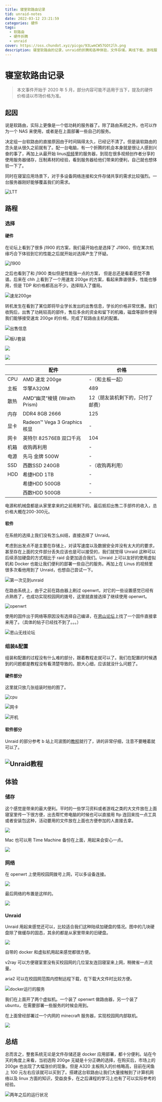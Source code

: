 ```yaml
---
title: 寝室软路由记录
tid: unraid-notes
date: 2022-03-12 23:21:59
categories: 硬件
tags:
  - 软路由
  - 硬件折腾
  - unraid
cover: https://oss.chundot.xyz/picgo/93LwmCW57GOt2lh.png
description: 寝室软路由的记录，unraid的折腾和各种体验，文件存储，离线下载，游戏服务器……
---
```


# 寝室软路由记录

> 本文事件开始于 2020 年 5 月，部分内容可能不适用于当下，提及的硬件价格请以市场价格为准。

## 起因

说是软路由，实际上更像是一个低功耗的服务器了。除了路由系统之外，也可以作为一个 NAS 来使用，或者是在上面部署一些自己的服务。

决定组一台软路由的直接原因由于时间隔得太久，已经记不清了。但是装软路由的念头是从很久之前就有了。配一台电脑，有一个折腾的机会本身就是很让人感到兴奋的事了，再加上从最开始 linus[视频](https://www.bilibili.com/video/BV1vx411B7Db)里的服务器，到现在很多视频创作者分享的使用服务器储存，压制素材的经验，看到服务器给他们带来的便利，自己就也想体验一下了。

同时在寝室应用场景下，对于多设备网络连接和文件存储共享的需求比较强烈。一台服务器刚好能够覆盖我们的需求。

![LTT](https://clas-bucket.oss-cn-hangzhou.aliyuncs.com/uPic/jnNsb2.png)



## 路程

### 选择

#### 硬件

在论坛上看到了很多 j1900 的方案，我们最开始也是选择了 J1900，但在某次机缘巧合下体验到它的性能之后就开始对选择产生了怀疑。

![j1900](https://clas-bucket.oss-cn-hangzhou.aliyuncs.com/uPic/20220312212521.png)

之后也看到了和 j1900 类似但是性能强一点的方案， 但是总还是看着感觉不靠谱。后来在 chh 上看到了一个用速龙 200ge 的方案，看起来靠谱很多，性能也够用，但是 TDP 和价格都高出不少。选择陷入了僵局。

![速龙200ge](https://clas-bucket.oss-cn-hangzhou.aliyuncs.com/uPic/20220312213204.png)

转机发生在看到了某位即将毕业学长发出的出售信息，学长的价格非常优惠。我们收购后，出售了功耗较高的部件，售后多余的资金和留下的机箱，磁盘等部件使得我们能够接受速龙 200ge 的价格，完成了软路由主机的配置。

![出售信息](https://clas-bucket.oss-cn-hangzhou.aliyuncs.com/uPic/Screenshot_2022-03-12-19-42-37-153_com.tencent.mo.jpg)

![板U套装](https://clas-bucket.oss-cn-hangzhou.aliyuncs.com/uPic/QQ图片20220312194447.jpg)

![](https://clas-bucket.oss-cn-hangzhou.aliyuncs.com/uPic/QQ图片20220312194345.jpg)

![](https://clas-bucket.oss-cn-hangzhou.aliyuncs.com/uPic/QQ图片20220312205957.png)

|      | 配件                         | 价格                             |
| ---- | ---------------------------- | -------------------------------- |
| CPU  | AMD 速龙  200ge              | -（和主板一起）                  |
| 主板 | 华擎A320M                    | 489                              |
| 散热 | AMD“幽灵”棱镜 (Wraith Prism) | 12（朋友装机剩下的，只付了邮费） |
| 内存 | DDR4 8GB 2666                | 125                              |
| 显卡 | Radeon™ Vega 3 Graphics 核显 | -                                |
| 网卡 | 英特尔 82576EB 双口千兆      | 104                              |
| 机箱 | 收购再利用                   | -                                |
| 电源 | 先马 金牌 500W               | -                                |
| SSD  | 西数SSD 240GB                | -（收购再利用）                  |
| HDD  | 希捷HDD 1TB                  | -                                |
|      | 希捷HDD 500GB                | -                                |
|      | 西数HDD 500GB                | -                                |

电源和机械盘都是从家里拿来的之前用剩下的。最后抵扣出售二手部件的收入，总价格大概在200-300元。

#### 软件

在系统的选择上我们没有怎么纠结，直接选择了 Unraid。

考虑到出发点不是主要在存储上，对读写速度以及数据安全并没有太大的的要求，甚至存在上面的文件部分丢失应该也是可以接受的，我们就觉得 Unraid 这种可以后续添加硬盘的方式相比于 raid 会更加适合我们。Unraid 上可以友好的使用虚拟机和 Docker 也能让我们便利的部署一些自己的服务。再加上在 Linus 的视频里很多次看他用到了 Unraid，也想自己尝试一下。

![第一次见到unraid](https://clas-bucket.oss-cn-hangzhou.aliyuncs.com/uPic/uUVHli.png)

在路由系统上，由于之前在路由器上刷过 openwrt，对它的一些设置感觉已经有点熟练了，也成功实现校园网的拨号，这里就直接选择了继续使用 openwrt。

![openwrt](https://clas-bucket.oss-cn-hangzhou.aliyuncs.com/uPic/DfcfL0.png)

使用的固件出于网络等原因没有选择自己编译，在[恩山论坛](https://www.right.com.cn/forum/)上找了一个固件直接拿来用了。（具体的帖子已经找不到了。。。）

![恩山无线论坛](https://clas-bucket.oss-cn-hangzhou.aliyuncs.com/uPic/Oj6hze.png)

### 组装&配置

组装和配置的过程没有什么难的部分，跟着教程走就可以了。我们在配置的时候遇到的问题都是教程没有看清楚导致的。胆大心细，应该就没什么问题了。

#### 硬件部分

这里就只放几张组装时拍的图了。

![cpu](https://clas-bucket.oss-cn-hangzhou.aliyuncs.com/uPic/20220312214619.png)

![网卡](https://clas-bucket.oss-cn-hangzhou.aliyuncs.com/uPic/20220312214440.png)

![开机](https://clas-bucket.oss-cn-hangzhou.aliyuncs.com/uPic/20220312214337.png)

#### 软件部分

Unraid 的部分参考 b 站上司波图的[教程](https://www.bilibili.com/video/BV1nE411B73Y)就行了，讲的非常仔细，注意不要睡着就可以了。

## ![Unraid教程](https://clas-bucket.oss-cn-hangzhou.aliyuncs.com/uPic/20220312214716.png)

## 体验

### 储存

这个感觉是带来的最大便利。平时的一些学习资料或者游戏之类的大文件放在上面寝室里传一下很方便，出去帮忙修电脑的时候也可以直接用 ftp 连回来找一点工具或者安装包这种，活动要用的文件放在上面也方便参加的人直接去拿。

![](https://clas-bucket.oss-cn-hangzhou.aliyuncs.com/uPic/%E6%88%AA%E5%B1%8F2022-03-07%2014.36.34.png)

Mac 也可以用 Time Machine 备份在上面，用起来会安心一点。

![](https://clas-bucket.oss-cn-hangzhou.aliyuncs.com/uPic/%E6%88%AA%E5%B1%8F2022-03-07%2014.35.48.png)

### 网络

在 openwrt 上使用校园网拨号上网，可以多设备连接。

![](https://clas-bucket.oss-cn-hangzhou.aliyuncs.com/uPic/Snipaste_2022-03-12_21-57-49.png)

最后网络的布置是这样的。

![](https://clas-bucket.oss-cn-hangzhou.aliyuncs.com/uPic/寝室网络拓扑图.png)

### Unraid

Unraid 用起来感觉还可以，比较适合我们这种陆续加硬盘的情况。图中的几块硬盘除了做缓存的固态，其余的都是从家里带来的旧硬盘。

![](https://clas-bucket.oss-cn-hangzhou.aliyuncs.com/uPic/%E6%88%AA%E5%B1%8F2022-03-07%2014.26.35.png)

自带的 docker 和虚拟机用起来感觉都很方便。

v2ray 可以方便寝室里没有买校园网的几位室友连回寝室来上网，稍微省一点流量。

aria2 可以在校园网范围内控制远程下载，在下载大文件时比较方便。

![docker运行的服务](https://clas-bucket.oss-cn-hangzhou.aliyuncs.com/uPic/%E6%88%AA%E5%B1%8F2022-03-07%2014.24.57.png)

我们在上面开了两个虚拟机。一个装了 openwrt 做路由器，另一个装了 ubuntu，在需要部署一些服务的时候会用到。

在上面曾经部署过一个内网的 minecraft 服务器，实现校园网内部联机。

![](https://clas-bucket.oss-cn-hangzhou.aliyuncs.com/uPic/%E6%88%AA%E5%B1%8F2022-03-07%2014.33.19.png)

## 总结

总而言之，整套系统无论是文件存储还是 docker 应用部署，都十分便利。站在今天的角度上来看，当初选购 200ge 无疑是十分正确的选择，在购买后，市场上的 200ge 也出现了大幅涨价的现象。但是 A320 主板购入的价格略高，目前在闲鱼上 100 元左右应该就可以买到了。搭建这台软路由让我们大量接触到了计算机网络以及 linux 方面的知识，受益良多，在之后课程的学习上也有了可以实际参考的经验。

![两年之后的运行状况](https://clas-bucket.oss-cn-hangzhou.aliyuncs.com/uPic/QQ图片20220312222019.jpg)